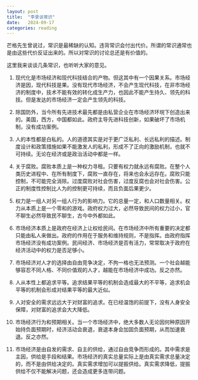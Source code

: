 ```yaml
---
layout: post
title:  "李录谈常识"
date:   2024-09-17
categories: reading
---
```


芒格先生曾说过，常识是最稀缺的认知。违背常识会付出代价。所谓的常识通常也是由这些代价反证出来的。所以对常识的讨论总还是有价值的。

这里我来谈谈几条常识，也听听大家的意见。

1. 现代化是市场经济和现代科技结合的产物。但这其中有一个因果关系。市场经济是因，现代科技是果。没有现代市场经济，不会产生现代科技，在非市场经济的制度中，技术不能有效的转化成生产力，也因此不能产生持久、领先的科技。但是发达的市场经济一定会产生领先的科技。

2. 除国防外，当今所有先进技术最先都是由私营企业在市场经济环垸下创造出来的。美国，西方，中国都如此。政府主导先进科技创新，如果破坏了市场机制，没有成功案例。

3. 人的本性都是白私的。人的道德其实是对于更广泛私利、长远私利的描述。制度设计和政策措施如果不能激发人的私利，形成不了正向的激励机制，也就不可持续。无论在经济或是政治活动中都是一样。

4. 关于腐败。腐败本质上是一种权力寻租。只要有权力就永远有腐败。在整个人类历史进程中、在所有制度下，腐败一直存在，将来也会永远存在。腐败只能控制，不可能完全消除。过度腐败对社会伤害，过度反腐也会对社会伤害。公正的制度性控制比人为的控制更可持续，而且负面后果更少。

5. 权力是一组人对另一组人行为的影响力。它的总量一定，和人口数量相关。权力从本质上是一个零和的游戏。政府权力过大，必然导致民间的权力过小，官不聊生必然导致民不聊生，古今中外都如此。

6. 市场经济本质上是政府在经济上让权给民间。在市场经济中所有重要的决定都只能由私人来做出。政府的作用在于服务和维持规则，不是指挥。由政府指挥市场经济没有成功案例。民间经济、市场经济是否有活力，常常取决于政府在经济活动中的权力是否足够小。

7. 市场经济对人才的选择由自由竞争决定，不拘一格也无法预测。一个社会越能够容忍不同人格、不同价值观的人才，越能在市场经济中成功。反之亦然。

8. 人从本性上都追求平等。追求结果平等的机制会造成最大的不平等，追求机会平等的机制会形成对结果平等的最大近似。

9. 人对安全的需求远远大于对财富的追求。在已经温饱的前提下，没有人身安全保障，对财富的追求会大大降低。

10. 市场经济行为和预期相关。当一个市场经济中，绝大多数人无论因何种原因开始持负面预期时，经济活动会衰退，衰退本身会加固负面预期，从而加速衰退。反之亦然。

11. 市场经济是由自发的需求、自主的供给，通过自由竞争而形成的。其中需求是主因，供给是手段和结果。市场经济的真实总量实际上是由真实需求总量决定的，而不是由供给决定的。真实需求增加可以提振供给。真实需求降低，提振供给不仅不能解决问题，还会造成更多连带问题。